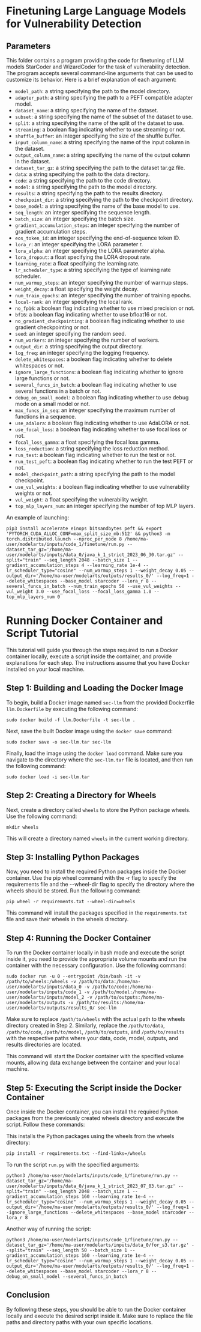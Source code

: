 # Finetuning Large Language Models for Vulnerability Detection

## Parameters

This folder contains a program providing the code for finetuning of LLM models StarCoder and WizardCoder for the task of vulnerability detection. The program accepts several command-line arguments that can be used to customize its behavior. Here is a brief explanation of each argument:

- `model_path`: a string specifying the path to the model directory.
- `adapter_path`: a string specifying the path to a 
PEFT compatible adapter model.
- `dataset_name`: a string specifying the name of the dataset.
- `subset`: a string specifying the name of the subset of the dataset to use.
- `split`: a string specifying the name of the split of the dataset to use.
- `streaming`: a boolean flag indicating whether to use streaming or not.
- `shuffle_buffer`: an integer specifying the size of the shuffle buffer.
- `input_column_name`: a string specifying the name of the input column in the dataset.
- `output_column_name`: a string specifying the name of the output column in the dataset.
- `dataset_tar_gz`: a string specifying the path to the dataset tar.gz file.
- `data`: a string specifying the path to the data directory.
- `code`: a string specifying the path to the code directory.
- `model`: a string specifying the path to the model directory.
- `results`: a string specifying the path to the results directory.
- `checkpoint_dir`: a string specifying the path to the checkpoint directory.
- `base_model`: a string specifying the name of the base model to use.
- `seq_length`: an integer specifying the sequence length.
- `batch_size`: an integer specifying the batch size.
- `gradient_accumulation_steps`: an integer specifying the number of gradient accumulation steps.
- `eos_token_id`: an integer specifying the end-of-sequence token ID.
- `lora_r`: an integer specifying the LORA parameter r.
- `lora_alpha`: an integer specifying the LORA parameter alpha.
- `lora_dropout`: a float specifying the LORA dropout rate.
- `learning_rate`: a float specifying the learning rate.
- `lr_scheduler_type`: a string specifying the type of learning rate scheduler.
- `num_warmup_steps`: an integer specifying the number of warmup steps.
- `weight_decay`: a float specifying the weight decay.
- `num_train_epochs`: an integer specifying the number of training epochs.
- `local-rank`: an integer specifying the local rank.
- `no_fp16`: a boolean flag indicating whether to use mixed precision or not.
- `bf16`: a boolean flag indicating whether to use bfloat16 or not.
- `no_gradient_checkpointing`: a boolean flag indicating whether to use gradient checkpointing or not.
- `seed`: an integer specifying the random seed.
- `num_workers`: an integer specifying the number of workers.
- `output_dir`: a string specifying the output directory.
- `log_freq`: an integer specifying the logging frequency.
- `delete_whitespaces`: a boolean flag indicating whether to delete whitespaces or not.
- `ignore_large_functions`: a boolean flag indicating whether to ignore large functions or not.
- `several_funcs_in_batch`: a boolean flag indicating whether to use several functions in a batch or not.
- `debug_on_small_model`: a boolean flag indicating whether to use debug mode on a small model or not.
- `max_funcs_in_seq`: an integer specifying the maximum number of functions in a sequence.
- `use_adalora`: a boolean flag indicating whether to use AdaLORA or not.
- `use_focal_loss`: a boolean flag indicating whether to use focal loss or not.
- `focal_loss_gamma`: a float specifying the focal loss gamma.
- `loss_reduction`: a string specifying the loss reduction method.
- `run_test`: a boolean flag indicating whether to run the test or not.
- `run_test_peft`: a boolean flag indicating whether to run the test PEFT or not.
- `model_checkpoint_path`: a string specifying the path to the model checkpoint.
- `use_vul_weights`: a boolean flag indicating whether to use vulnerability weights or not.
- `vul_weight`: a float specifying the vulnerability weight.
- `top_mlp_layers_num`: an integer specifying the number of top MLP layers.

An example of launching:
```
pip3 install accelerate einops bitsandbytes peft && export 'PYTORCH_CUDA_ALLOC_CONF=max_split_size_mb:512' && python3 -m torch.distributed.launch --nproc_per_node 8 /home/ma-user/modelarts/inputs/code_1/finetune/run.py --dataset_tar_gz='/home/ma-user/modelarts/inputs/data_0/java_k_1_strict_2023_06_30.tar.gz' --split="train" --seq_length 2048 --batch_size 1 --gradient_accumulation_steps 4 --learning_rate 1e-4 --lr_scheduler_type="cosine" --num_warmup_steps 1 --weight_decay 0.05 --output_dir='/home/ma-user/modelarts/outputs/results_0/' --log_freq=1 --delete_whitespaces --base_model starcoder --lora_r 8 --several_funcs_in_batch --num_train_epochs 50 --use_vul_weights --vul_weight 3.0 --use_focal_loss --focal_loss_gamma 1.0 --top_mlp_layers_num 0
```


# Running Docker Container and Script Tutorial

This tutorial will guide you through the steps required to run a Docker container locally, execute a script inside the container, and provide explanations for each step. The instructions assume that you have Docker installed on your local machine.

## Step 1: Building and Loading the Docker Image

To begin, build a Docker image named `sec-llm` from the provided Dockerfile `llm.Dockerfile` by executing the following command:
```
sudo docker build -f llm.Dockerfile -t sec-llm .
```

Next, save the built Docker image using the `docker save` command:
```
sudo docker save -o sec-llm.tar sec-llm
```

Finally, load the image using the `docker load` command. Make sure you navigate to the directory where the `sec-llm.tar` file is located, and then run the following command:

```
sudo docker load -i sec-llm.tar
```

## Step 2: Creating a Directory for Wheels
Next, create a directory called `wheels` to store the Python package wheels. Use the following command:

```
mkdir wheels
```
This will create a directory named `wheels` in the current working directory.

## Step 3: Installing Python Packages

Now, you need to install the required Python packages inside the Docker container. Use the pip wheel command with the -r flag to specify the requirements file and the --wheel-dir flag to specify the directory where the wheels should be stored. Run the following command:

```
pip wheel -r requirements.txt --wheel-dir=wheels
```
This command will install the packages specified in the `requirements.txt` file and save their wheels in the wheels directory.

## Step 4: Running the Docker Container

To run the Docker container locally in bash mode and execute the script inside it, you need to provide the appropriate volume mounts and run the container with the necessary configuration. Use the following command:
```
sudo docker run -u 0 --entrypoint /bin/bash -it -v /path/to/wheels:/wheels -v /path/to/data:/home/ma-user/modelarts/inputs/data_0 -v /path/to/code:/home/ma-user/modelarts/inputs/code_1 -v /path/to/model:/home/ma-user/modelarts/inputs/model_2 -v /path/to/outputs:/home/ma-user/modelarts/outputs -v /path/to/results:/home/ma-user/modelarts/outputs/results_0/ sec-llm
```

Make sure to replace `/path/to/wheels` with the actual path to the wheels directory created in Step 2. Similarly, replace the `/path/to/data`, `/path/to/code`, `/path/to/model`, `/path/to/outputs`, and `/path/to/results` with the respective paths where your data, code, model, outputs, and results directories are located.

This command will start the Docker container with the specified volume mounts, allowing data exchange between the container and your local machine.

## Step 5: Executing the Script inside the Docker Container

Once inside the Docker container, you can install the required Python packages from the previously created wheels directory and execute the script. Follow these commands:

This installs the Python packages using the wheels from the wheels directory:
```
pip install -r requirements.txt --find-links=/wheels
```
To run the script `run.py` with the specified arguments:
```
python3 /home/ma-user/modelarts/inputs/code_1/finetune/run.py --dataset_tar_gz='/home/ma-user/modelarts/inputs/data_0/java_k_1_strict_2023_07_03.tar.gz' --split="train" --seq_length 2048 --batch_size 1 --gradient_accumulation_steps 160 --learning_rate 1e-4 --lr_scheduler_type="cosine" --num_warmup_steps 1 --weight_decay 0.05 --output_dir='/home/ma-user/modelarts/outputs/results_0/' --log_freq=1 --ignore_large_functions --delete_whitespaces --base_model starcoder --lora_r 8
```

Another way of running the script:
```
python3 /home/ma-user/modelarts/inputs/code_1/finetune/run.py --dataset_tar_gz='/home/ma-user/modelarts/inputs/data_0/for_s3.tar.gz' --split="train" --seq_length 50 --batch_size 1 --gradient_accumulation_steps 160 --learning_rate 1e-4 --lr_scheduler_type="cosine" --num_warmup_steps 1 --weight_decay 0.05 --output_dir='/home/ma-user/modelarts/outputs/results_0/' --log_freq=1 --delete_whitespaces --base_model starcoder --lora_r 8 --debug_on_small_model --several_funcs_in_batch
```

## Conclusion

By following these steps, you should be able to run the Docker container locally and execute the desired script inside it. Make sure to replace the file paths and directory paths with your own specific locations.